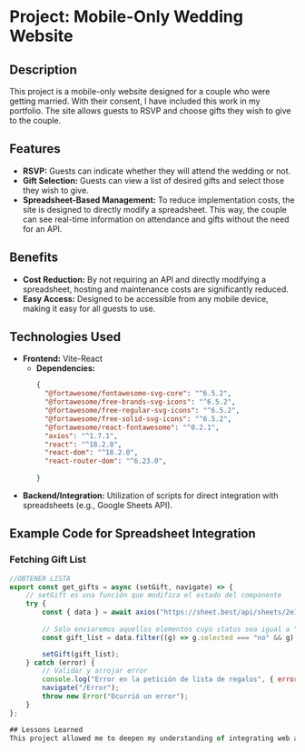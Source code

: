 # Project: Mobile-Only Wedding Website

## Description
This project is a mobile-only website designed for a couple who were getting married. With their consent, I have included this work in my portfolio. The site allows guests to RSVP and choose gifts they wish to give to the couple.

## Features
- **RSVP:** Guests can indicate whether they will attend the wedding or not.
- **Gift Selection:** Guests can view a list of desired gifts and select those they wish to give.
- **Spreadsheet-Based Management:** To reduce implementation costs, the site is designed to directly modify a spreadsheet. This way, the couple can see real-time information on attendance and gifts without the need for an API.

## Benefits
- **Cost Reduction:** By not requiring an API and directly modifying a spreadsheet, hosting and maintenance costs are significantly reduced.
- **Easy Access:** Designed to be accessible from any mobile device, making it easy for all guests to use.

## Technologies Used
- **Frontend:** Vite-React
  - **Dependencies:**
    ```json
    {
      "@fortawesome/fontawesome-svg-core": "^6.5.2",
      "@fortawesome/free-brands-svg-icons": "^6.5.2",
      "@fortawesome/free-regular-svg-icons": "^6.5.2",
      "@fortawesome/free-solid-svg-icons": "^6.5.2",
      "@fortawesome/react-fontawesome": "^0.2.1",
      "axios": "^1.7.1",
      "react": "^18.2.0",
      "react-dom": "^18.2.0",
      "react-router-dom": "^6.23.0",
      
    }
    ```
- **Backend/Integration:** Utilization of scripts for direct integration with spreadsheets (e.g., Google Sheets API).

## Example Code for Spreadsheet Integration
### Fetching Gift List
```javascript
//OBTENER LISTA
export const get_gifts = async (setGift, navigate) => {
    // setGift es una función que modifica el estado del componente
    try {
        const { data } = await axios("https://sheet.best/api/sheets/2e1557ad-0033-4eb1-a2ea-ff0205dfe987?_raw=1");
        
        // Solo enviaremos aquellos elementos cuyo status sea igual a "no" es decir que aún falta elegir.
        const gift_list = data.filter((g) => g.selected === "no" && g);

        setGift(gift_list);
    } catch (error) {
        // Validar y arrojar error
        console.log("Error en la petición de lista de regalos", { error: error.message });
        navigate("/Error");
        throw new Error("Ocurrió un error");
    }
};

## Lessons Learned
This project allowed me to deepen my understanding of integrating web applications with spreadsheets, optimizing for mobile devices, and the importance of creating cost-effective solutions for clients.
